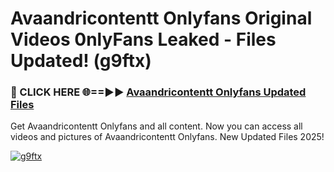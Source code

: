 # Avaandricontentt Onlyfans Original Videos 0nlyFans Leaked - Files Updated! (g9ftx)

<h3>🔴 CLICK HERE 🌐==►► <a href="https://tinyurl.com/ehrbuxhb" rel="nofollow">Avaandricontentt Onlyfans Updated Files</a></h3>

Get Avaandricontentt Onlyfans and all content. Now you can access all videos and pictures of Avaandricontentt Onlyfans. New Updated Files 2025!

[![g9ftx](https://i.imgur.com/lVYEuWS.gif)](https://tinyurl.com/ehrbuxhb)
